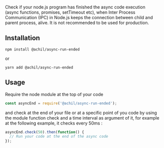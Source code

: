 Check if your node.js program has finished the async code execution (async functions, promises, setTimeout etc), when Inter Process Communication (IPC) in Node.js keeps the connection between child and parent process, alive. It is not recommended to be used for production.

## Installation

```
npm install @achil/async-run-ended
```

or

```
yarn add @achil/async-run-ended
```

## Usage

Require the node module at the top of your code

```js
const asyncEnd = require('@achil/async-run-ended');
```

and check at the end of your file or at a specific point of you code by using the module function check and a time interval as argument of it, for example at the following example, it checks every 50ms :

```js
asyncEnd.check(50).then(function() {
  // Run your code at the end of the async code
});
```
